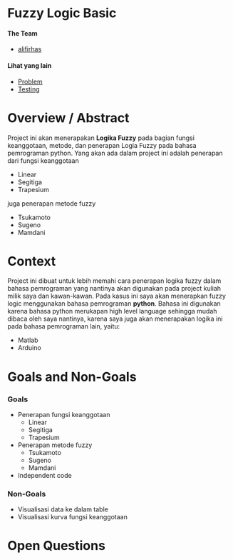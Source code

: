 # Fuzzy Logic Basic

#### The Team
- [alifirhas]() 

#### Lihat yang lain
- [Problem](problem.md)
- [Testing](testing.md)

# Overview / Abstract

Project ini akan menerapakan **Logika Fuzzy** pada bagian fungsi keanggotaan, metode, dan penerapan Logia Fuzzy pada bahasa pemrograman python. Yang akan ada dalam project ini adalah penerapan dari fungsi keanggotaan
- Linear
- Segitiga
- Trapesium

juga penerapan metode fuzzy 

- Tsukamoto
- Sugeno
- Mamdani

# Context

Project ini dibuat untuk lebih memahi cara penerapan logika fuzzy dalam bahasa pemrograman yang nantinya akan digunakan pada project kuliah  milik saya dan kawan-kawan. Pada kasus ini saya akan menerapkan fuzzy logic menggunakan bahasa pemrograman **python**. Bahasa ini digunakan karena bahasa python merukapan high level language sehingga mudah dibaca oleh saya nantinya, karena saya juga akan menerapakan logika ini pada bahasa pemrograman lain, yaitu:
  
- Matlab
- Arduino

# Goals and Non-Goals

### Goals

- Penerapan fungsi keanggotaan
  - Linear
  - Segitiga
  - Trapesium
- Penerapan metode fuzzy
  - Tsukamoto
  - Sugeno
  - Mamdani
- Independent code

### Non-Goals

- Visualisasi data ke dalam table
- Visualisasi kurva fungsi keanggotaan


# Open Questions 